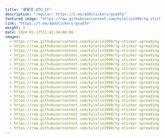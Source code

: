 ```yaml
---
title: "潮警官.@TG_CF"
description: "regular: https://t.me/addstickers/gsadfe"
featured_image: "https://raw.githubusercontent.com/kylelin1998/tg-sticker-spreading-worldwide-images/main/img/9df9b63d-628c-4b5b-b791-56a47404b896.jpg"
link: "https://t.me/addstickers/gsadfe"
weight: 3
date: 2024-01-17T11:42:34+08:00
images:
  - https://raw.githubusercontent.com/kylelin1998/tg-sticker-spreading-worldwide-images/main/img/9df9b63d-628c-4b5b-b791-56a47404b896.jpg
  - https://raw.githubusercontent.com/kylelin1998/tg-sticker-spreading-worldwide-images/main/img/289aaeb6-a5cd-4bdc-aab6-f1c6ef73b2ef.jpg
  - https://raw.githubusercontent.com/kylelin1998/tg-sticker-spreading-worldwide-images/main/img/d56cd3e0-f450-4e53-bd14-43bd7651d78c.jpg
  - https://raw.githubusercontent.com/kylelin1998/tg-sticker-spreading-worldwide-images/main/img/a7a8cb7c-625c-4a7f-9043-643ecb74b727.jpg
  - https://raw.githubusercontent.com/kylelin1998/tg-sticker-spreading-worldwide-images/main/img/ed74db18-fbe5-4528-ab52-324be0738137.jpg
  - https://raw.githubusercontent.com/kylelin1998/tg-sticker-spreading-worldwide-images/main/img/a8b403e9-c627-4d8f-8ab7-790f51e019aa.jpg
  - https://raw.githubusercontent.com/kylelin1998/tg-sticker-spreading-worldwide-images/main/img/a11a2801-214c-4d8f-8031-5e73494f2fed.jpg
  - https://raw.githubusercontent.com/kylelin1998/tg-sticker-spreading-worldwide-images/main/img/3ccf0283-8c51-4d30-b94c-e6c2a695d225.jpg
  - https://raw.githubusercontent.com/kylelin1998/tg-sticker-spreading-worldwide-images/main/img/dfb82a42-a4a5-4ccc-8325-d4772782f234.jpg
  - https://raw.githubusercontent.com/kylelin1998/tg-sticker-spreading-worldwide-images/main/img/85d18a96-9c04-4f85-a93f-9b0c02fb35a0.jpg
  - https://raw.githubusercontent.com/kylelin1998/tg-sticker-spreading-worldwide-images/main/img/31274b3a-89b2-4201-81ee-efe711a1af15.jpg
  - https://raw.githubusercontent.com/kylelin1998/tg-sticker-spreading-worldwide-images/main/img/6e78b0cc-30f7-4699-a09c-1b315adcc42e.jpg
  - https://raw.githubusercontent.com/kylelin1998/tg-sticker-spreading-worldwide-images/main/img/b97ef147-0b16-4068-8b14-b60d3c3067e2.jpg
  - https://raw.githubusercontent.com/kylelin1998/tg-sticker-spreading-worldwide-images/main/img/baac9c8c-e322-41ce-a97e-81895bc6fe0c.jpg
  - https://raw.githubusercontent.com/kylelin1998/tg-sticker-spreading-worldwide-images/main/img/267ab60d-4754-4bee-8f96-92c43f9b84a9.jpg
  - https://raw.githubusercontent.com/kylelin1998/tg-sticker-spreading-worldwide-images/main/img/94cc58aa-7b7d-4e28-ae27-7ff189145ab7.jpg
  - https://raw.githubusercontent.com/kylelin1998/tg-sticker-spreading-worldwide-images/main/img/9f8e2276-16d5-48c4-a909-37aadfaa0572.jpg
  - https://raw.githubusercontent.com/kylelin1998/tg-sticker-spreading-worldwide-images/main/img/93d4b64b-0cb0-41c2-a922-94dccf2a0633.jpg
  - https://raw.githubusercontent.com/kylelin1998/tg-sticker-spreading-worldwide-images/main/img/3daa4298-1cec-4f30-852d-0cbf835aa693.jpg
  - https://raw.githubusercontent.com/kylelin1998/tg-sticker-spreading-worldwide-images/main/img/7c12ac6d-ebf0-4717-9d92-6bce97498b1d.jpg
---
```

